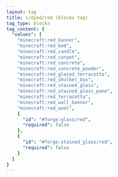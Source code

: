 ```yaml
---
layout: tag
title: c/dyed/red (blocks tag)
tag_type: blocks
tag_content: {
  "values": [
    "minecraft:red_banner",
    "minecraft:red_bed",
    "minecraft:red_candle",
    "minecraft:red_carpet",
    "minecraft:red_concrete",
    "minecraft:red_concrete_powder",
    "minecraft:red_glazed_terracotta",
    "minecraft:red_shulker_box",
    "minecraft:red_stained_glass",
    "minecraft:red_stained_glass_pane",
    "minecraft:red_terracotta",
    "minecraft:red_wall_banner",
    "minecraft:red_wool",
    {
      "id": "#forge:glass/red",
      "required": false
    },
    {
      "id": "#forge:stained_glass/red",
      "required": false
    }
  ]
}
---
```

